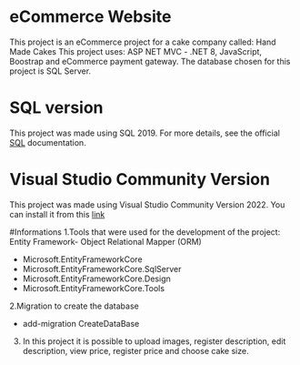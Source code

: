 # eCommerce Website
This project is an eCommerce project for a cake company called: Hand Made Cakes
This project uses: ASP NET MVC - .NET 8, JavaScript, Boostrap and eCommerce payment gateway. The database chosen for this project is SQL Server.

# SQL version
This project was made using SQL 2019.  For more details, see the official [SQL](https://learn.microsoft.com/en-us/sql/sql-server/?view=sql-server-ver16)
 documentation. 

 # Visual Studio Community Version
 This project was made using Visual Studio Community Version 2022. You can install it from this [link]( https://visualstudio.microsoft.com/pt-br/vs/community/)


 #Informations
1.Tools that were used for the development of the project:
<br>Entity Framework- Object Relational Mapper (ORM)
- Microsoft.EntityFrameworkCore
- Microsoft.EntityFrameworkCore.SqlServer
- Microsoft.EntityFrameworkCore.Design
- Microsoft.EntityFrameworkCore.Tools

2.Migration to create the database
- add-migration CreateDataBase

3. In this project it is possible to upload images, register description, edit description, view price, register price and choose cake size.



 
